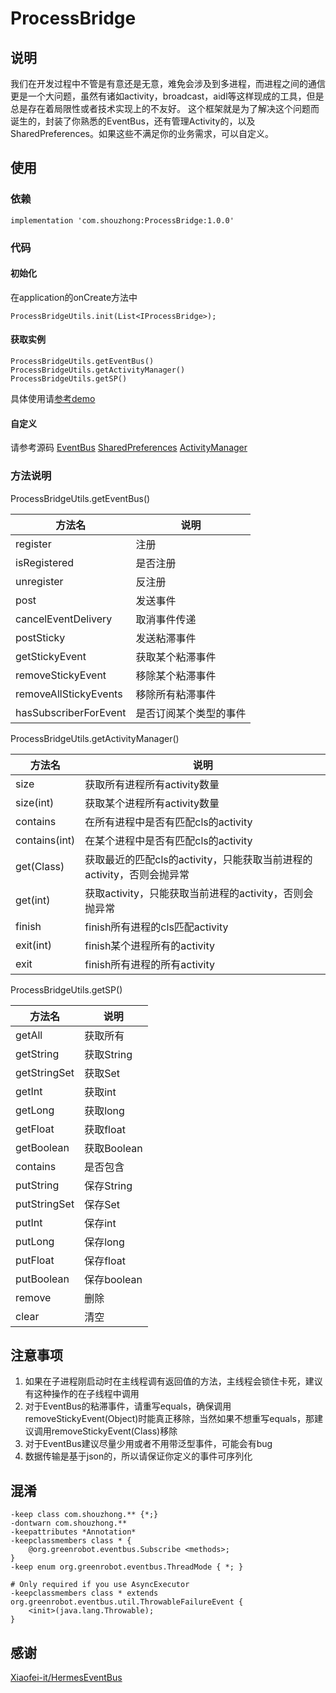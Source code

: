 # ProcessBridge
## 说明
我们在开发过程中不管是有意还是无意，难免会涉及到多进程，而进程之间的通信更是一个大问题，虽然有诸如activity，broadcast，aidl等这样现成的工具，但是总是存在着局限性或者技术实现上的不友好。
这个框架就是为了解决这个问题而诞生的，封装了你熟悉的EventBus，还有管理Activity的，以及SharedPreferences。如果这些不满足你的业务需求，可以自定义。
## 使用
### 依赖
```
implementation 'com.shouzhong:ProcessBridge:1.0.0'
```
### 代码
#### 初始化
在application的onCreate方法中
```
ProcessBridgeUtils.init(List<IProcessBridge>);
```
#### 获取实例
```
ProcessBridgeUtils.getEventBus()
ProcessBridgeUtils.getActivityManager()
ProcessBridgeUtils.getSP()
```
具体使用请[参考demo](https://github.com/shouzhong/ProcessBridge/tree/master/app/src/main/java/com/shouzhong/processbridge/demo)
#### 自定义
请参考源码
[EventBus](https://github.com/shouzhong/ProcessBridge/tree/master/lib/src/main/java/com/shouzhong/processbridge/eventbus)
[SharedPreferences](https://github.com/shouzhong/ProcessBridge/tree/master/lib/src/main/java/com/shouzhong/processbridge/sp)
[ActivityManager](https://github.com/shouzhong/ProcessBridge/tree/master/lib/src/main/java/com/shouzhong/processbridge/activity)
### 方法说明

ProcessBridgeUtils.getEventBus()

方法名 | 说明
------------ | -------------
register | 注册
isRegistered | 是否注册
unregister | 反注册
post | 发送事件
cancelEventDelivery | 取消事件传递
postSticky | 发送粘滞事件
getStickyEvent | 获取某个粘滞事件
removeStickyEvent | 移除某个粘滞事件
removeAllStickyEvents | 移除所有粘滞事件
hasSubscriberForEvent | 是否订阅某个类型的事件

ProcessBridgeUtils.getActivityManager()

方法名 | 说明
------------ | -------------
size | 获取所有进程所有activity数量
size(int) | 获取某个进程所有activity数量
contains | 在所有进程中是否有匹配cls的activity
contains(int) | 在某个进程中是否有匹配cls的activity
get(Class) | 获取最近的匹配cls的activity，只能获取当前进程的activity，否则会抛异常
get(int) | 获取activity，只能获取当前进程的activity，否则会抛异常
finish | finish所有进程的cls匹配activity
exit(int) | finish某个进程所有的activity
exit | finish所有进程的所有activity

ProcessBridgeUtils.getSP()

方法名 | 说明
------------ | -------------
getAll | 获取所有
getString | 获取String
getStringSet | 获取Set<String>
getInt | 获取int
getLong | 获取long
getFloat | 获取float
getBoolean | 获取Boolean
contains | 是否包含
putString | 保存String
putStringSet | 保存Set<String>
putInt | 保存int
putLong | 保存long
putFloat | 保存float
putBoolean | 保存boolean
remove | 删除
clear | 清空

## 注意事项
1. 如果在子进程刚启动时在主线程调有返回值的方法，主线程会锁住卡死，建议有这种操作的在子线程中调用
2. 对于EventBus的粘滞事件，请重写equals，确保调用removeStickyEvent(Object)时能真正移除，当然如果不想重写equals，那建议调用removeStickyEvent(Class)移除
3. 对于EventBus建议尽量少用或者不用带泛型事件，可能会有bug
4. 数据传输是基于json的，所以请保证你定义的事件可序列化

## 混淆
```
-keep class com.shouzhong.** {*;}
-dontwarn com.shouzhong.**
-keepattributes *Annotation*
-keepclassmembers class * {
    @org.greenrobot.eventbus.Subscribe <methods>;
}
-keep enum org.greenrobot.eventbus.ThreadMode { *; }

# Only required if you use AsyncExecutor
-keepclassmembers class * extends org.greenrobot.eventbus.util.ThrowableFailureEvent {
    <init>(java.lang.Throwable);
}
```

## 感谢
[Xiaofei-it/HermesEventBus](https://github.com/Xiaofei-it/HermesEventBus)
